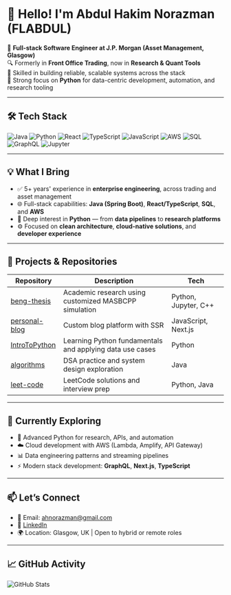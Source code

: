 # 👋 Hello! I'm Abdul Hakim Norazman (FLABDUL)

🎯 **Full-stack Software Engineer at J.P. Morgan (Asset Management, Glasgow)**  
🔍 Formerly in **Front Office Trading**, now in **Research & Quant Tools**  
💼 Skilled in building reliable, scalable systems across the stack  
🐍 Strong focus on **Python** for data-centric development, automation, and research tooling

---

## 🛠️ Tech Stack

![Java](https://img.shields.io/badge/Java-ED8B00?style=flat&logo=java&logoColor=white)
![Python](https://img.shields.io/badge/Python-3776AB?style=flat&logo=python&logoColor=white)
![React](https://img.shields.io/badge/React-61DAFB?style=flat&logo=react&logoColor=black)
![TypeScript](https://img.shields.io/badge/TypeScript-007ACC?style=flat&logo=typescript&logoColor=white)
![JavaScript](https://img.shields.io/badge/JavaScript-F7DF1E?style=flat&logo=javascript&logoColor=black)
![AWS](https://img.shields.io/badge/AWS-232F3E?style=flat&logo=amazon-aws&logoColor=white)
![SQL](https://img.shields.io/badge/SQL-4479A1?style=flat&logo=postgresql&logoColor=white)
![GraphQL](https://img.shields.io/badge/GraphQL-E10098?style=flat&logo=graphql&logoColor=white)
![Jupyter](https://img.shields.io/badge/Jupyter-F37626?style=flat&logo=jupyter&logoColor=white)

---

## 💡 What I Bring

- ✅ 5+ years' experience in **enterprise engineering**, across trading and asset management
- 🌐 Full-stack capabilities: **Java (Spring Boot)**, **React/TypeScript**, **SQL**, and **AWS**
- 🐍 Deep interest in **Python** — from **data pipelines** to **research platforms**
- ⚙️ Focused on **clean architecture**, **cloud-native solutions**, and **developer experience**

---

## 📌 Projects & Repositories

| Repository | Description | Tech |
|------------|-------------|------|
| [beng-thesis](https://github.com/FLABDUL/beng-thesis) | Academic research using customized MASBCPP simulation | Python, Jupyter, C++ |
| [personal-blog](https://github.com/FLABDUL/personal-blog) | Custom blog platform with SSR | JavaScript, Next.js |
| [IntroToPython](https://github.com/FLABDUL/IntroToPython) | Learning Python fundamentals and applying data use cases | Python |
| [algorithms](https://github.com/FLABDUL/algorithms) | DSA practice and system design exploration | Java |
| [leet-code](https://github.com/FLABDUL/leet-code) | LeetCode solutions and interview prep | Python, Java |

---

## 🧠 Currently Exploring

- 🐍 Advanced Python for research, APIs, and automation
- ☁️ Cloud development with AWS (Lambda, Amplify, API Gateway)
- 📊 Data engineering patterns and streaming pipelines
- ⚡ Modern stack development: **GraphQL**, **Next.js**, **TypeScript**

---

## 📫 Let’s Connect

- 📧 Email: [ahnorazman@gmail.com](mailto:ahnorazman@gmail.com)  
- 💼 [LinkedIn](https://www.linkedin.com/in/abdulhakimnorazman/)  
- 🌍 Location: Glasgow, UK | Open to hybrid or remote roles

---

## 📈 GitHub Activity

![GitHub Stats](https://github-readme-stats.vercel.app/api?username=FLABDUL&show_icons=true&count_private=true&include_all_commits=true)
